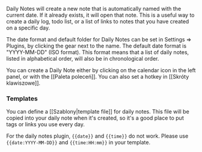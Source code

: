 Daily Notes will create a new note that is automatically named with the current date. If it already exists, it will open that note. This is a useful way to create a daily log, todo list, or a list of links to notes that you have created on a specific day.  

The date format and default folder for Daily Notes can be set in Settings => Plugins, by clicking the gear next to the name.  The default date format is "YYYY-MM-DD" (ISO format). This format means that a list of daily notes, listed in alphabetical order, will also be in chronological order. 

You can create a Daily Note either by clicking on the calendar icon in the left panel, or with the [[Paleta poleceń]]. You can also set a hotkey in [[Skróty klawiszowe]].

### Templates
You can define a [[Szablony|template file]] for daily notes. This file will be copied into your daily note when it's created, so it's a good place to put tags or links you use every day.

For the daily notes plugin, `{{date}}` and `{{time}}` do not work. Please use `{{date:YYYY-MM-DD}}` and `{{time:HH:mm}}` in your template.
